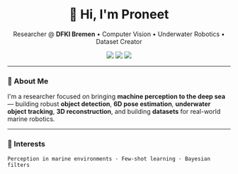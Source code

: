 <h1 align="center">👋 Hi, I'm Proneet</h1>

<p align="center">
  Researcher @ <b>DFKI Bremen</b> • Computer Vision • Underwater Robotics • Dataset Creator
</p>

<p align="center">
  <a href="mailto:sproneet@gmail.com"><img src="https://img.shields.io/badge/email-contact%20me-blue?style=flat&logo=gmail"></a>
  <a href="www.linkedin.com/in/proneet-sharma"><img src="https://img.shields.io/badge/linkedin-profile-blue?style=flat&logo=linkedin"></a>
  <a href="https://proneetsharma.github.io/"><img src="https://img.shields.io/badge/website-portfolio-informational?style=flat&logo=google-chrome"></a>
</p>

---

### 🧠 About Me

I'm a researcher focused on bringing **machine perception to the deep sea** — building robust **object detection**, **6D pose estimation**, **underwater object tracking**, **3D reconstruction**, and building **datasets** for real-world marine robotics.

---

### 🌊 Interests
```text
Perception in marine environments · Few-shot learning · Bayesian filters
